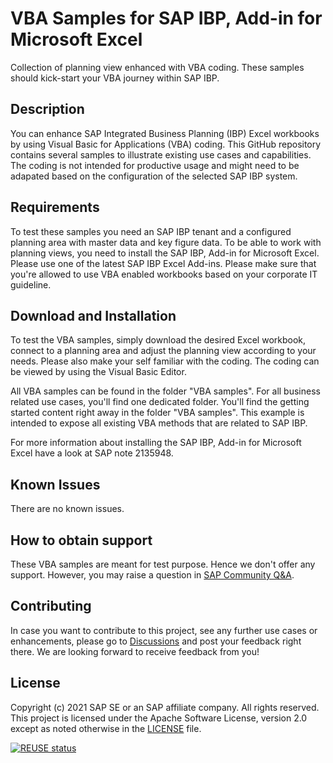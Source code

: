 # VBA Samples for SAP IBP, Add-in for Microsoft Excel

Collection of planning view enhanced with VBA coding. These samples should kick-start your VBA journey within SAP IBP.

## Description

You can enhance SAP Integrated Business Planning (IBP) Excel workbooks by using Visual Basic for Applications (VBA) coding. This GitHub repository contains several samples to illustrate existing use cases and capabilities. The coding is not intended for productive usage and might need to be adapated based on the configuration of the selected SAP IBP system.  

## Requirements

To test these samples you need an SAP IBP tenant and a configured planning area with master data and key figure data. To be able to work with planning views, you need to install the SAP IBP, Add-in for Microsoft Excel. Please use one of the latest SAP IBP Excel Add-ins. Please make sure that you're allowed to use VBA enabled workbooks based on your corporate IT guideline. 

## Download and Installation

To test the VBA samples, simply download the desired Excel workbook, connect to a planning area and adjust the planning view according to your needs. Please also make your self familiar with the coding. The coding can be viewed by using the Visual Basic Editor.

All VBA samples can be found in the folder "VBA samples". For all business related use cases, you'll find one dedicated folder. You'll find the getting started content right away in the folder "VBA samples". This example is intended to expose all existing VBA methods that are related to SAP IBP. 

For more information about installing the SAP IBP, Add-in for Microsoft Excel have a look at SAP note 2135948.

## Known Issues

There are no known issues.

## How to obtain support

These VBA samples are meant for test purpose. Hence we don't offer any support. 
However, you may raise a question in [SAP Community Q&A](https://answers.sap.com/index.html).

## Contributing

In case you want to contribute to this project, see any further use cases or enhancements, please go to [Discussions](https://github.com/SAP-samples/integrated-business-planning-excel-add-in-vba-samples/discussions) and post your feedback right there. We are looking forward to receive feedback from you!

## License
Copyright (c) 2021 SAP SE or an SAP affiliate company. All rights reserved. This project is licensed under the Apache Software License, version 2.0 except as noted otherwise in the [LICENSE](LICENSES/Apache-2.0.txt) file.

[![REUSE status](https://api.reuse.software/badge/github.com/SAP-samples/integrated-business-planning-excel-addin-vba-samples)](https://api.reuse.software/info/github.com/SAP-samples/integrated-business-planning-excel-addin-vba-samples)
